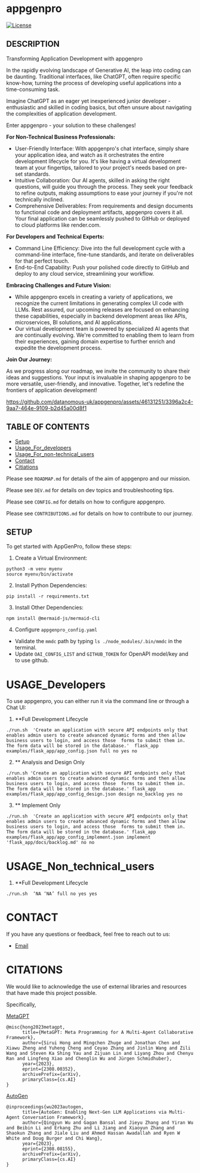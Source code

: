 # appgenpro

[![License](https://img.shields.io/badge/License-MIT-blue.svg)](https://opensource.org/licenses/MIT)

## DESCRIPTION
Transforming Application Development with appgenpro

In the rapidly evolving landscape of Generative AI, the leap into coding can be daunting. Traditional interfaces, like ChatGPT, often require specific know-how, turning the process of developing useful applications into a time-consuming task. 

Imagine ChatGPT as an eager yet inexperienced junior developer - enthusiastic and skilled in coding basics, but often unsure about navigating the complexities of application development.


Enter appgenpro - your solution to these challenges!

**For Non-Technical Business Professionals:**

- User-Friendly Interface: With appgenpro's chat interface, simply share your application idea, and watch as it orchestrates the entire development lifecycle for you. It's like having a virtual development team at your fingertips, tailored to your project's needs based on pre-set standards.
- Intuitive Collaboration: Our AI agents, skilled in asking the right questions, will guide you through the process. They seek your feedback to refine outputs, making assumptions to ease your journey if you're not technically inclined.
- Comprehensive Deliverables: From requirements and design documents to functional code and deployment artifacts, appgenpro covers it all. Your final application can be seamlessly pushed to GitHub or deployed to cloud platforms like render.com.


**For Developers and Technical Experts:**

- Command Line Efficiency: Dive into the full development cycle with a command-line interface, fine-tune standards, and iterate on deliverables for that perfect touch.
- End-to-End Capability: Push your polished code directly to GitHub and deploy to any cloud service, streamlining your workflow.


**Embracing Challenges and Future Vision:**

- While appgenpro excels in creating a variety of applications, we recognize the current limitations in generating complex UI code with LLMs. Rest assured, our upcoming releases are focused on enhancing these capabilities, especially in backend development areas like APIs, microservices, BI solutions, and AI applications.
- Our virtual development team is powered by specialized AI agents that are continually evolving. We're committed to enabling them to learn from their experiences, gaining domain expertise to further enrich and expedite the development process.


**Join Our Journey:**

As we progress along our roadmap, we invite the community to share their ideas and suggestions. Your input is invaluable in shaping appgenpro to be more versatile, user-friendly, and innovative. Together, let's redefine the frontiers of application development!


https://github.com/datanomous-uk/appgenpro/assets/46131251/3396a2c4-9aa7-464e-9109-b2d45a00d8f1



## TABLE OF CONTENTS

- [Setup](#SETUP)
- [Usage_For_developers](#USAGE_Developers)
- [Usage_For_non-technical_users](#USAGE_Non_technical_users)
- [Contact](#CONTACT)
- [Citiations](#CITATIONS)


Please see `ROADMAP.md` for details of the aim of appgenpro and our mission.

Please see `DEV.md` for details on dev topics and troubleshooting tips.

Please see `CONFIG.md` for details on how to configure appgenpro.

Please see `CONTRIBUTIONS.md` for details on how to contribute to our journey.




## SETUP

To get started with AppGenPro, follow these steps:

1. Create a Virtual Environment:
```shell
python3 -m venv myenv
source myenv/bin/activate
```

2. Install Python Dependencies:
```shell
pip install -r requirements.txt
```

3. Install Other Dependencies:
```shell
npm install @mermaid-js/mermaid-cli
```

4. Configure `appgenpro_config.yaml` 
* Validate the `mmdc` path by typing `ls ./node_modules/.bin/mmdc` in the terminal.
* Update `OAI_CONFIG_LIST` and `GITHUB_TOKEN` for OpenAPI model/key and to use github.



# USAGE_Developers

To use appgenpro, you can either run it via the command line or through a Chat UI:

1. **Full Development Lifecycle

```shell
./run.sh  'Create an application with secure API endpoints only that enables admin users to create advanced dynamic forms and then allow business users to login, and access those  forms to submit them in. The form data will be stored in the database.'  flask_app examples/flask_app/app_config.json full no yes no
```

2. ** Analysis and Design Only

```shell
./run.sh 'Create an application with secure API endpoints only that enables admin users to create advanced dynamic forms and then allow business users to login, and access those  forms to submit them in. The form data will be stored in the database.' flask_app examples/flask_app/app_config_design.json design no_backlog yes no
```

3. ** Implement Only

```shell
./run.sh  'Create an application with secure API endpoints only that enables admin users to create advanced dynamic forms and then allow business users to login, and access those  forms to submit them in. The form data will be stored in the database.' flask_app examples/flask_app/app_config_implement.json implement 'flask_app/docs/backlog.md' no no
```


# USAGE_Non_technical_users

1. **Full Development Lifecycle

```shell
./run.sh  ‘NA ‘NA’ full no yes yes
```




# CONTACT
If you have any questions or feedback, feel free to reach out to us:

* [Email](mailto:improve.appgenpro@gmail.com?subject=[GitHub]%20appgenpro%20query)







# CITATIONS
We would like to acknowledge the use of external libraries and resources that have made this project possible.

Specifically,

[MetaGPT](https://github.com/geekan/MetaGPT/tree/main)
```
@misc{hong2023metagpt,
      title={MetaGPT: Meta Programming for A Multi-Agent Collaborative Framework}, 
      author={Sirui Hong and Mingchen Zhuge and Jonathan Chen and Xiawu Zheng and Yuheng Cheng and Ceyao Zhang and Jinlin Wang and Zili Wang and Steven Ka Shing Yau and Zijuan Lin and Liyang Zhou and Chenyu Ran and Lingfeng Xiao and Chenglin Wu and Jürgen Schmidhuber},
      year={2023},
      eprint={2308.00352},
      archivePrefix={arXiv},
      primaryClass={cs.AI}
}
```
[AutoGen](https://github.com/microsoft/autogen/tree/main)
```
@inproceedings{wu2023autogen,
      title={AutoGen: Enabling Next-Gen LLM Applications via Multi-Agent Conversation Framework},
      author={Qingyun Wu and Gagan Bansal and Jieyu Zhang and Yiran Wu and Beibin Li and Erkang Zhu and Li Jiang and Xiaoyun Zhang and Shaokun Zhang and Jiale Liu and Ahmed Hassan Awadallah and Ryen W White and Doug Burger and Chi Wang},
      year={2023},
      eprint={2308.08155},
      archivePrefix={arXiv},
      primaryClass={cs.AI}
}
```